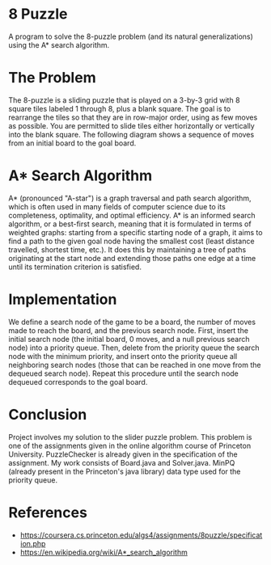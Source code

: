# 8 Puzzle
A program to solve the 8-puzzle problem (and its natural generalizations) using the A* search algorithm.
# The Problem
The 8-puzzle is a sliding puzzle that is played on a 3-by-3 grid with 8 square tiles labeled 1 through 8, plus a blank square. The goal is to rearrange the tiles so that they are in row-major order, using as few moves as possible. You are permitted to slide tiles either horizontally or vertically into the blank square. The following diagram shows a sequence of moves from an initial board to the goal board.
# A* Search Algorithm
A* (pronounced "A-star") is a graph traversal and path search algorithm, which is often used in many fields of computer science due to its completeness, optimality, and optimal efficiency. A* is an informed search algorithm, or a best-first search, meaning that it is formulated in terms of weighted graphs: starting from a specific starting node of a graph, it aims to find a path to the given goal node having the smallest cost (least distance travelled, shortest time, etc.). It does this by maintaining a tree of paths originating at the start node and extending those paths one edge at a time until its termination criterion is satisfied.
# Implementation
We define a search node of the game to be a board, the number of moves made to reach the board, and the previous search node. First, insert the initial search node (the initial board, 0 moves, and a null previous search node) into a priority queue. Then, delete from the priority queue the search node with the minimum priority, and insert onto the priority queue all neighboring search nodes (those that can be reached in one move from the dequeued search node). Repeat this procedure until the search node dequeued corresponds to the goal board.
# Conclusion
Project involves my solution to the slider puzzle problem. This problem is one of the assignments given
in the online algorithm course of Princeton University. PuzzleChecker is already given
in the specification of the assignment. My work consists of Board.java and Solver.java.
MinPQ (already present in the Princeton's java library) data type used for the priority queue.


# References
* https://coursera.cs.princeton.edu/algs4/assignments/8puzzle/specification.php
* https://en.wikipedia.org/wiki/A*_search_algorithm
